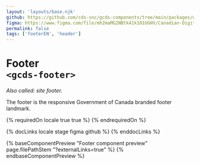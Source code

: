 ```yaml
---
layout: 'layouts/base.njk'
github: https://github.com/cds-snc/gcds-components/tree/main/packages/web/src/components/gcds-footer
figma: https://www.figma.com/file/mh2maMG2NBtk41k1O1UGHV/Canadian-Digital-Service%E2%80%A8---GC-Design-System?type=design&node-id=1802-4983&mode=design&t=qlhQWm8dGLGWTIi1-0
permalink: false
tags: ['footerEN', 'header']
---
```


# Footer <br>`<gcds-footer>`

_Also called: site footer._

The footer is the responsive Government of Canada branded footer landmark.

{% requiredOn locale true true %}
{% endrequiredOn %}

{% docLinks locale stage figma github %}
{% enddocLinks %}

{% baseComponentPreview "Footer component preview" page.filePathStem "?externalLinks=true" %}
{% endbaseComponentPreview %}
